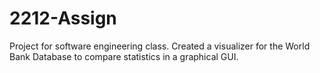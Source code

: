 # 2212-Assign
Project for software engineering class. Created a visualizer for the World Bank Database to compare statistics in a graphical GUI.
